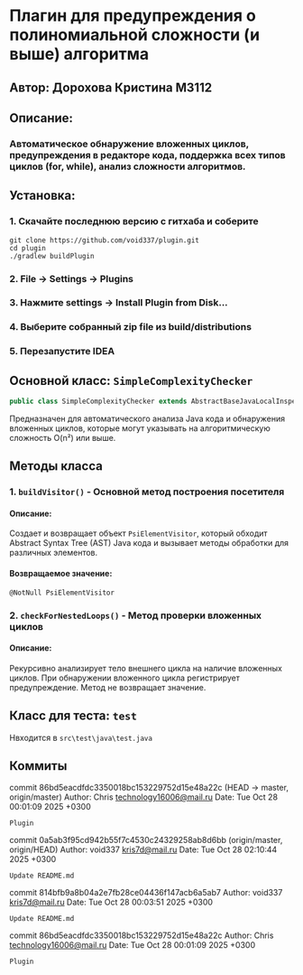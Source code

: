 # Плагин для предупреждения о полиномиальной сложности (и выше) алгоритма
## Автор: Дорохова Кристина М3112
## Описание:
### Автоматическое обнаружение вложенных циклов, предупреждения в редакторе кода, поддержка всех типов циклов (for, while), анализ сложности алгоритмов.
## Установка:
### 1. Скачайте последнюю версию с гитхаба и соберите
```
git clone https://github.com/void337/plugin.git
cd plugin
./gradlew buildPlugin
```
### 2. File → Settings → Plugins
### 3. Нажмите settings → Install Plugin from Disk...
### 4. Выберите собранный zip file из build/distributions
### 5. Перезапустите IDEA

## Основной класс: `SimpleComplexityChecker`
```java
public class SimpleComplexityChecker extends AbstractBaseJavaLocalInspectionTool {}
```
Предназначен для автоматического анализа Java кода и обнаружения вложенных циклов, которые могут указывать на алгоритмическую сложность O(n²) или выше.
## Методы класса

### 1. `buildVisitor()` - Основной метод построения посетителя

#### Описание:
Создает и возвращает объект `PsiElementVisitor`, который обходит Abstract Syntax Tree (AST) Java кода и вызывает методы обработки для различных элементов.
#### Возвращаемое значение:
`@NotNull PsiElementVisitor`

### 2. `checkForNestedLoops()` - Метод проверки вложенных циклов

#### Описание:
Рекурсивно анализирует тело внешнего цикла на наличие вложенных циклов. При обнаружении вложенного цикла регистрирует предупреждение.
Метод не возвращает значение.
## Класс для теста: `test`
Нвходится в `src\test\java\test.java`

## Коммиты
commit 86bd5eacdfdc3350018bc153229752d15e48a22c (HEAD -> master, origin/master)
Author: Chris <technology16006@mail.ru>
Date:   Tue Oct 28 00:01:09 2025 +0300

    Plugin
commit 0a5ab3f95cd942b55f7c4530c24329258ab8d6bb (origin/master, origin/HEAD)
Author: void337 <kris7d@mail.ru>
Date:   Tue Oct 28 02:10:44 2025 +0300

    Update README.md

commit 814bfb9a8b04a2e7fb28ce04436f147acb6a5ab7
Author: void337 <kris7d@mail.ru>
Date:   Tue Oct 28 00:03:51 2025 +0300

    Update README.md

commit 86bd5eacdfdc3350018bc153229752d15e48a22c
Author: Chris <technology16006@mail.ru>
Date:   Tue Oct 28 00:01:09 2025 +0300

    Plugin


